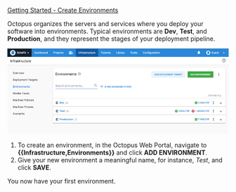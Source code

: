 [Getting Started - Create Environments](https://www.youtube.com/watch?v=tPb6CLHyNLA)

Octopus organizes the servers and services where you deploy your software into environments. Typical environments are **Dev**, **Test**, and **Production**, and they represent the stages of your deployment pipeline.

![Typical environments in the Octopus Web Portal](/docs/shared-content/concepts/images/environments.png "width=500")

1. To create an environment, in the Octopus Web Portal, navigate to **{{Infrastructure,Environments}}** and click **ADD ENVIRONMENT**.
1. Give your new environment a meaningful name, for instance, *Test*, and click **SAVE**.

You now have your first environment.
